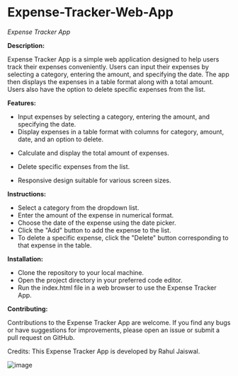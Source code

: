 # Expense-Tracker-Web-App

*Expense Tracker App*

**Description:**

Expense Tracker App is a simple web application designed to help users track their expenses conveniently. Users can input their expenses by selecting a category, entering the amount, and specifying the date. The app then displays the expenses in a table format along with a total amount. Users also have the option to delete specific expenses from the list.

**Features:**

* Input expenses by selecting a category, entering the amount, and specifying the date.
* Display expenses in a table format with columns for category, amount, date, and an option to delete.
+ Calculate and display the total amount of expenses.
- Delete specific expenses from the list.
* Responsive design suitable for various screen sizes.

**Instructions:**

+ Select a category from the dropdown list.
+ Enter the amount of the expense in numerical format.
+ Choose the date of the expense using the date picker.
+ Click the "Add" button to add the expense to the list.
+ To delete a specific expense, click the "Delete" button corresponding to that expense in the table.

**Installation:**

+ Clone the repository to your local machine.
+ Open the project directory in your preferred code editor.
+ Run the index.html file in a web browser to use the Expense Tracker App.

**Contributing:**

Contributions to the Expense Tracker App are welcome. If you find any bugs or have suggestions for improvements, please open an issue or submit a pull request on GitHub.

Credits:
This Expense Tracker App is developed by Rahul Jaiswal.



![image](https://github.com/jaiswalrahul2427/Expense-Tracker-Web-App/assets/133475235/46c01128-d1b5-4e11-a2f5-a081b64f2eee)
